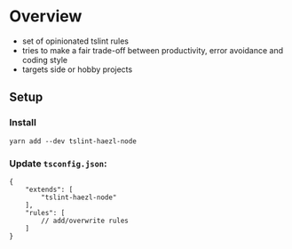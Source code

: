 # Overview 

* set of opinionated tslint rules
* tries to make a fair trade-off between productivity, error avoidance and coding style
* targets side or hobby projects

## Setup

### Install

`yarn add --dev tslint-haezl-node`

### Update `tsconfig.json`:

```
{
    "extends": [
        "tslint-haezl-node"
    ],
    "rules": [
        // add/overwrite rules
    ]
}
```